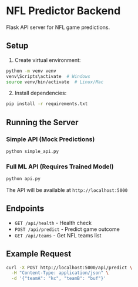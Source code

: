 # NFL Predictor Backend

Flask API server for NFL game predictions.

## Setup

1. Create virtual environment:
```bash
python -m venv venv
venv\Scripts\activate  # Windows
source venv/bin/activate  # Linux/Mac
```

2. Install dependencies:
```bash
pip install -r requirements.txt
```

## Running the Server

### Simple API (Mock Predictions)
```bash
python simple_api.py
```

### Full ML API (Requires Trained Model)
```bash
python api.py
```

The API will be available at `http://localhost:5000`

## Endpoints

- `GET /api/health` - Health check
- `POST /api/predict` - Predict game outcome
- `GET /api/teams` - Get NFL teams list

## Example Request

```bash
curl -X POST http://localhost:5000/api/predict \
  -H "Content-Type: application/json" \
  -d '{"teamA": "kc", "teamB": "buf"}'
```